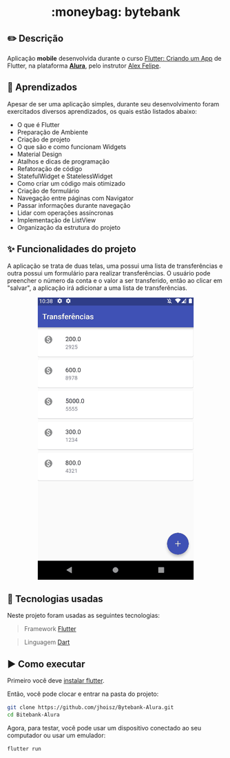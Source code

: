 <h1 align="center"> :moneybag: bytebank  </h1>

## :pencil2: Descrição
Aplicação **mobile** desenvolvida durante o curso [Flutter: Criando um App](https://cursos.alura.com.br/course/flutter-crie-primeiro-app) de Flutter, na plataforma **[Alura](https://www.alura.com.br/)**, pelo instrutor [Alex Felipe](https://cursos.alura.com.br/user/alexfelipe). 

## :ledger: Aprendizados 
Apesar de ser uma aplicação simples, durante seu desenvolvimento foram exercitados diversos aprendizados, os quais estão listados abaixo:

- O que é Flutter
- Preparação de Ambiente
- Criação de projeto
- O que são e como funcionam Widgets
- Material Design
- Atalhos e dicas de programação
- Refatoração de código
- StatefulWidget e StatelessWidget
- Como criar um código mais otimizado
- Criação de formulário
- Navegação entre páginas com Navigator
- Passar informações durante navegação
- Lidar com operações assíncronas
- Implementação de ListView
- Organização da estrutura do projeto

## :sparkles: Funcionalidades do projeto
A aplicação se trata de duas telas, uma possui uma lista de transferências e outra possui um formulário para realizar transferências. O usuário pode preencher o número da conta e o valor a ser transferido, então ao clicar em "salvar", a aplicação irá adicionar a uma lista de transferências.

<p align="center">
  <img src="https://github.com/jhoisz/Bytebank-Alura/blob/main/app.gif" alt= "Gif colorido da aplicação desenvolvida realizando a operação de transferência." />
</p>

## :hammer: Tecnologias usadas
Neste projeto foram usadas as seguintes tecnologias:

> Framework [Flutter](https://flutter.dev/)

> Linguagem [Dart](https://dart.dev/)

## :arrow_forward: Como executar
Primeiro você deve [instalar flutter](https://docs.flutter.dev/get-started/install).

Então, você pode clocar e entrar na pasta do projeto:

```bash
git clone https://github.com/jhoisz/Bytebank-Alura.git
cd Bitebank-Alura
```

Agora, para testar, você pode usar um dispositivo conectado ao seu computador ou usar um emulador:

```bash
flutter run
```
